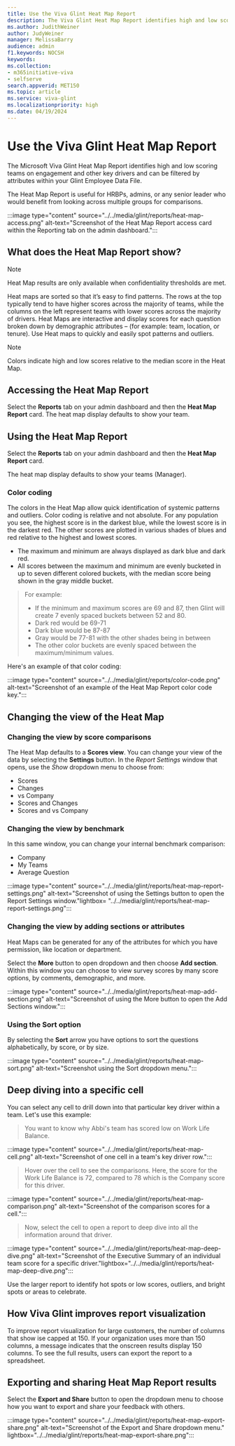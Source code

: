 ```yaml
---
title: Use the Viva Glint Heat Map Report
description: The Viva Glint Heat Map Report identifies high and low scoring teams on engagement and other key drivers.
ms.author: JudithWeiner
author: JudyWeiner
manager: MelissaBarry
audience: admin
f1.keywords: NOCSH
keywords: 
ms.collection:  
- m365initiative-viva
- selfserve 
search.appverid: MET150 
ms.topic: article
ms.service: viva-glint
ms.localizationpriority: high
ms.date: 04/19/2024
---
```


# Use the Viva Glint Heat Map Report

The Microsoft Viva Glint Heat Map Report identifies high and low scoring teams on engagement and other key drivers and can be filtered by attributes within your Glint Employee Data File.

The Heat Map Report is useful for HRBPs, admins, or any senior leader who would benefit from looking across multiple groups for comparisons.

:::image type="content" source="../../media/glint/reports/heat-map-access.png" alt-text="Screenshot of the Heat Map Report access card within the Reporting tab on the admin dashboard.":::

## What does the Heat Map Report show?

 >[!NOTE]
> Heat Map results are only available when confidentiality thresholds are met.

Heat maps are sorted so that it’s easy to find patterns. The rows at the top typically tend to have higher scores across the majority of teams, while the columns on the left represent teams with lower scores across the majority of drivers. Heat Maps are interactive and display scores for each question broken down by demographic attributes – (for example: team, location, or tenure). Use Heat maps to quickly and easily spot patterns and outliers.

>[!NOTE]
> Colors indicate high and low scores relative to the median score in the Heat Map.

## Accessing the Heat Map Report

Select the **Reports** tab on your admin dashboard and then the **Heat Map Report** card. The heat map display defaults to show your team.

## Using the Heat Map Report

Select the **Reports** tab on your admin dashboard and then the **Heat Map Report** card. 

The heat map display defaults to show your teams (Manager).

### Color coding 

The colors in the Heat Map allow quick identification of systemic patterns and outliers. Color coding is relative and not absolute. For any population you see, the highest score is in the darkest blue, while the lowest score is in the darkest red. The other scores are plotted in various shades of blues and red relative to the highest and lowest scores. 

- The maximum and minimum are always displayed as dark blue and dark red.
- All scores between the maximum and minimum are evenly bucketed in up to seven different colored buckets, with the median score being shown in the gray middle bucket.
>For example:
> - If the minimum and maximum scores are 69 and 87, then Glint will create 7 evenly spaced buckets between 52 and 80.
> - Dark red would be 69-71
> - Dark blue would be 87-87
> - Gray would be 77-81 with the other shades being in between
> - The other color buckets are evenly spaced between the maximum/minimum values.

Here's an example of that color coding:

:::image type="content" source="../../media/glint/reports/color-code.png" alt-text="Screenshot of an example of the Heat Map Report color code key.":::

## Changing the view of the Heat Map

### Changing the view by score comparisons

The Heat Map defaults to a **Scores view**. You can change your view of the data by selecting the **Settings** button.
In the *Report Settings* window that opens, use the *Show* dropdown menu to choose from:

- Scores
- Changes
- vs Company
- Scores and Changes
- Scores and vs Company
  
### Changing the view by benchmark

In this same window, you can change your internal benchmark comparison: 
- Company
- My Teams
- Average Question

:::image type="content" source="../../media/glint/reports/heat-map-report-settings.png" alt-text="Screenshot of using the Settings button to open the Report Settings window."lightbox= "../../media/glint/reports/heat-map-report-settings.png":::

### Changing the view by adding sections or attributes

Heat Maps can be generated for any of the attributes for which you have permission, like location or department.

Select the **More** button to open dropdown and then choose **Add section**. Within this window you can choose to view survey scores by many score options, by comments, demographic, and more.

:::image type="content" source="../../media/glint/reports/heat-map-add-section.png" alt-text="Screenshot of using the More button to open the Add Sections window.":::

### Using the Sort option

By selecting the **Sort** arrow you have options to sort the questions alphabetically, by score, or by size.  

:::image type="content" source="../../media/glint/reports/heat-map-sort.png" alt-text="Screenshot using the Sort dropdown menu.":::

## Deep diving into a specific cell

You can select any cell to drill down into that particular key driver within a team. Let's use this example:

> You want to know why Abbi's team has scored low on Work Life Balance.

:::image type="content" source="../../media/glint/reports/heat-map-cell.png" alt-text="Screenshot of one cell in a team's key driver row.":::

> Hover over the cell to see the comparisons. Here, the score for the Work Life Balance is 72, compared to 78 which is the Company score for this driver.
 
:::image type="content" source="../../media/glint/reports/heat-map-comparison.png" alt-text="Screenshot of the comparison scores for a cell.":::

> Now, select the cell to open a report to deep dive into all the information around that driver.

:::image type="content" source="../../media/glint/reports/heat-map-deep-dive.png" alt-text="Screenshot of the Executive Summary of an individual team score for a specific driver."lightbox="../../media/glint/reports/heat-map-deep-dive.png":::

Use the larger report to identify hot spots or low scores, outliers, and bright spots or areas to celebrate.

## How Viva Glint improves report visualization
To improve report visualization for large customers, the number of columns that show ise capped at 150. 
If your organization uses more than 150 columns, a message indicates that the onscreen results display 150 columns. To see the full results, users can export the report to a spreadsheet.

## Exporting and sharing Heat Map Report results

Select the **Export and Share** button to open the dropdown menu to choose how you want to export and share your feedback with others.

:::image type="content" source="../../media/glint/reports/heat-map-export-share.png" alt-text="Screenshot of the Export and Share dropdown menu." lightbox="../../media/glint/reports/heat-map-export-share.png":::






















